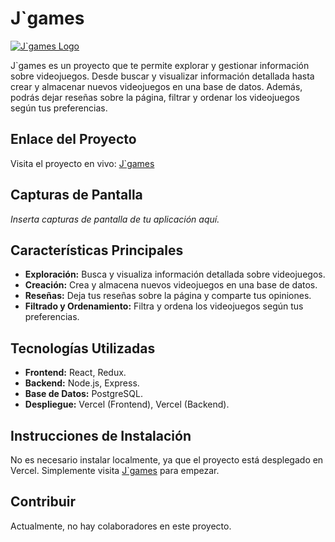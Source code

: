 # J`games

[![J`games Logo](https://t3.ftcdn.net/jpg/01/71/29/48/360_F_171294824_FDLwEWTzlfVr8iE0qojO0mmai44fdbIj.jpg)](https://video-games-project-b881q6e2r-jared-delgados-projects.vercel.app)

J`games es un proyecto que te permite explorar y gestionar información sobre videojuegos. Desde buscar y visualizar información detallada hasta crear y almacenar nuevos videojuegos en una base de datos. Además, podrás dejar reseñas sobre la página, filtrar y ordenar los videojuegos según tus preferencias.

## Enlace del Proyecto

Visita el proyecto en vivo: [J`games](https://video-games-project-b881q6e2r-jared-delgados-projects.vercel.app)

## Capturas de Pantalla

_Inserta capturas de pantalla de tu aplicación aquí._

## Características Principales

- **Exploración:** Busca y visualiza información detallada sobre videojuegos.
- **Creación:** Crea y almacena nuevos videojuegos en una base de datos.
- **Reseñas:** Deja tus reseñas sobre la página y comparte tus opiniones.
- **Filtrado y Ordenamiento:** Filtra y ordena los videojuegos según tus preferencias.

## Tecnologías Utilizadas

- **Frontend:** React, Redux.
- **Backend:** Node.js, Express.
- **Base de Datos:** PostgreSQL.
- **Despliegue:** Vercel (Frontend), Vercel (Backend).

## Instrucciones de Instalación

No es necesario instalar localmente, ya que el proyecto está desplegado en Vercel. Simplemente visita [J`games](https://video-games-project-b881q6e2r-jared-delgados-projects.vercel.app) para empezar.


## Contribuir

Actualmente, no hay colaboradores en este proyecto.



<div align="center">
<img src="./videogame.png" alt="" />
</div>
